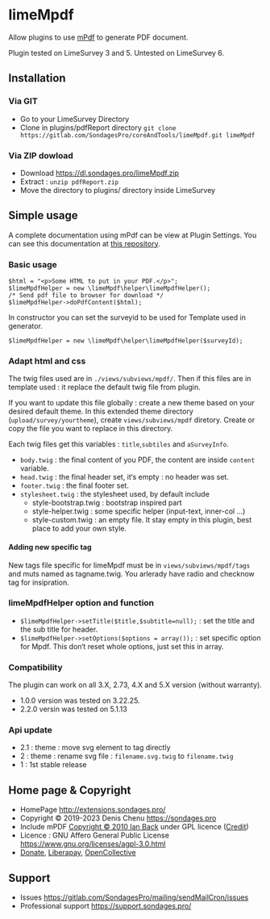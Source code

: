 # limeMpdf

Allow plugins to use [mPdf](https://mpdf.github.io/) to generate PDF document.

Plugin tested on LimeSurvey 3 and 5. Untested on LimeSurvey 6.

## Installation

### Via GIT
- Go to your LimeSurvey Directory
- Clone in plugins/pdfReport directory `git clone https://gitlab.com/SondagesPro/coreAndTools/limeMpdf.git limeMpdf`

### Via ZIP dowload
- Download <https://dl.sondages.pro/limeMpdf.zip>
- Extract : `unzip pdfReport.zip`
- Move the directory to  plugins/ directory inside LimeSurvey

## Simple usage

A complete documentation using mPdf can be view at Plugin Settings. You can see this documentation at [this repository](assets/Demo%20of%20limeMpdf.pdf).

### Basic usage

````
$html = "<p>Some HTML to put in your PDF.</p>";
$limeMpdfHelper = new \limeMpdf\helper\limeMpdfHelper();
/* Send pdf file to browser for download */
$limeMpdfHelper->doPdfContent($html);
````

In constructor you can set the surveyid to be used for Template used in generator.
````
$limeMpdfHelper = new \limeMpdf\helper\limeMpdfHelper($surveyId);
````

### Adapt html and css

The twig files used are in `./views/subviews/mpdf/`. Then if this files are in template used : it replace the default twig file from plugin.

If you want to update this file globally : create a new theme based on your desired default theme. In this extended theme directory (`upload/survey/yourtheme`), create `views/subviews/mpdf` diretory.
Create or copy the file you want to replace in this directory.

Each twig files get this variables : `title`,`subtiles` and `aSurveyInfo`.

- `body.twig` : the final content of you PDF, the content are inside `content` variable.
- `head.twig` : the final header set, it‘s empty : no header was set.
- `footer.twig` : the final footer set.
- `stylesheet.twig` : the stylesheet used, by default include
    - style-bootstrap.twig : bootstrap inspired part
    - style-helper.twig : some specific helper (input-text, inner-col ...)
    - style-custom.twig : an empty file. It stay empty in this plugin, best place to add your own style.

#### Adding new specific tag

New tags file specific for limeMpdf must be in `views/subviews/mpdf/tags` and muts named as tagname.twig. You arlerady have radio and checknow tag for insipration.

### limeMpdfHelper option and function

- `$limeMpdfHelper->setTitle($title,$subtitle=null);` : set the title and the sub title for header.
- `$limeMpdfHelper->setOptions($options = array());` : set specific option for Mpdf. This don‘t reset whole options, just set this in array.

### Compatibility

The plugin can work on all 3.X, 2.73, 4.X and 5.X version (without warranty).

- 1.0.0 version was tested on 3.22.25.
- 2.2.0 versin was tested on 5.1.13 

### Api update

- 2.1 : theme : move svg element to tag directly
- 2 : theme : rename svg file : `filename.svg.twig` to `filename.twig`
- 1 : 1st stable release

## Home page & Copyright
- HomePage <http://extensions.sondages.pro/>
- Copyright © 2019-2023 Denis Chenu <https://sondages.pro>
- Include mPDF [Copyright © 2010 Ian Back](https://mpdf.github.io/about-mpdf/license.html) under GPL licence ([Credit](https://mpdf.github.io/about-mpdf/credits.html))
- Licence : GNU Affero General Public License <https://www.gnu.org/licenses/agpl-3.0.html>
- [Donate](https://support.sondages.pro/open.php?topicId=12), [Liberapay](https://liberapay.com/SondagesPro/), [OpenCollective](https://opencollective.com/sondagespro) 

## Support
- Issues <https://gitlab.com/SondagesPro/mailing/sendMailCron/issues>
- Professional support <https://support.sondages.pro/>
